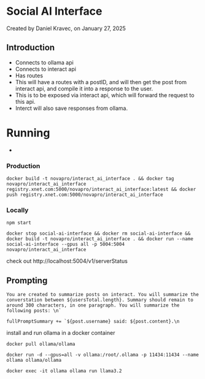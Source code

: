 # Social AI Interface
Created by Daniel Kravec, on January 27, 2025


## Introduction
- Connects to ollama api
- Connects to interact api
- Has routes
- This will have a routes with a postID, and will then get the post from interact api, and compile it into a response to the user.
- This is to be exposed via interact api, which will forward the request to this api.
- Interct will also save responses from ollama.



# Running 
- 

### Production
```
docker build -t novapro/interact_ai_interface . && docker tag novapro/interact_ai_interface registry.xnet.com:5000/novapro/interact_ai_interface:latest && docker push registry.xnet.com:5000/novapro/interact_ai_interface
```

### Locally
```
npm start
```
```
docker stop social-ai-interface && docker rm social-ai-interface && docker build -t novapro/interact_ai_interface . && docker run --name social-ai-interface --gpus all -p 5004:5004 novapro/interact_ai_interface 
```
check out 
http://localhost:5004/v1/serverStatus


### 

## Prompting

```
You are created to summarize posts on interact. You will summarize the converstation between ${usersTotal.length}. Summary should remain to around 300 characters, in one paragraph. You will summarize the following posts: \n`

fullPromptSummary += `${post.username} said: ${post.content}.\n
```

install and run ollama in a docker container
```
docker pull ollama/ollama

docker run -d --gpus=all -v ollama:/root/.ollama -p 11434:11434 --name ollama ollama/ollama

docker exec -it ollama ollama run llama3.2
```